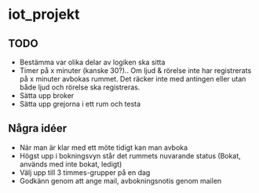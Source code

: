 # iot_projekt

## TODO

  - Bestämma var olika delar av logiken ska sitta
  - Timer på x minuter (kanske 30?).. Om ljud & rörelse inte har 
    registrerats på x minuter avbokas rummet. Det räcker inte 
    med antingen eller utan både ljud och rörelse ska registreras.
  - Sätta upp broker
  - Sätta upp grejorna i ett rum och testa


## Några idéer

  - När man är klar med ett möte tidigt kan man avboka
  - Högst upp i bokningsvyn står det rummets nuvarande status (Bokat, används med inte bokat, ledigt)
  - Välj upp till 3 timmes-grupper på en dag
  - Godkänn genom att ange mail, avbokningsnotis genom mailen
